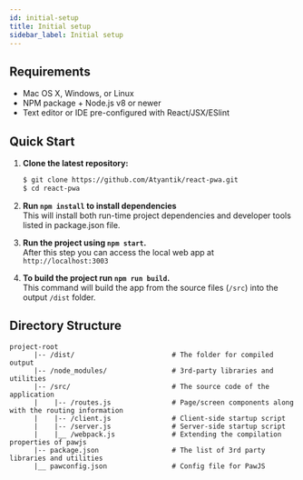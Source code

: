 ```yaml
---
id: initial-setup
title: Initial setup
sidebar_label: Initial setup
---
```


## Requirements

 - Mac OS X, Windows, or Linux
 - NPM package + Node.js v8 or newer
 - Text editor or IDE pre-configured with React/JSX/ESlint

## Quick Start
1. **Clone the latest repository:**
    ```bash
    $ git clone https://github.com/Atyantik/react-pwa.git
    $ cd react-pwa
    ```
2. **Run `npm install` to install dependencies**  
   This will install both run-time project dependencies and developer tools listed in package.json file.  
   
3. **Run the project using `npm start`.**  
   After this step you can access the local web app at `http://localhost:3003`  
   
4. **To build the project run `npm run build`.**  
   This command will build the app from the source files (`/src`) into the output `/dist` folder. 

## Directory Structure

```
project-root
      |-- /dist/                        # The folder for compiled output
      |-- /node_modules/                # 3rd-party libraries and utilities
      |-- /src/                         # The source code of the application
      |    |-- /routes.js               # Page/screen components along with the routing information
      |    |-- /client.js               # Client-side startup script
      |    |-- /server.js               # Server-side startup script
      |    |__ /webpack.js              # Extending the compilation properties of pawjs
      |-- package.json                  # The list of 3rd party libraries and utilities
      |__ pawconfig.json                # Config file for PawJS
```

<script async src="//pagead2.googlesyndication.com/pagead/js/adsbygoogle.js"></script>
<ins class="adsbygoogle"
     style="display:block"
     data-ad-client="ca-pub-7586505628408924"
     data-ad-slot="5652642939"
     data-ad-format="auto"></ins>
<script>
(adsbygoogle = window.adsbygoogle || []).push({});
</script>
